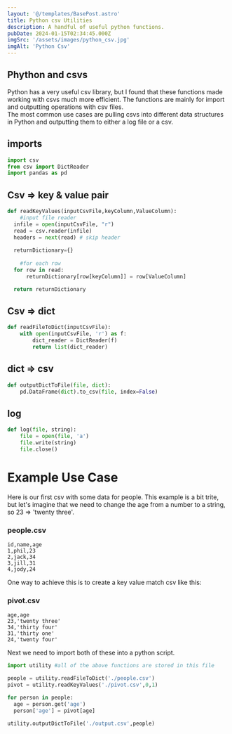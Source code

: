 ```yaml
---
layout: '@/templates/BasePost.astro'
title: Python csv Utilities
description: A handful of useful python functions.
pubDate: 2024-01-15T02:34:45.000Z
imgSrc: '/assets/images/python_csv.jpg'
imgAlt: 'Python Csv'
---
```


## Phython and csvs

Python has a very useful csv library, but I found that these
functions made working with csvs much more efficient.  The 
functions are mainly for import and outputting operations with csv files.  
The most common use cases are pulling csvs into different data
structures in Python and outputting them to either a log file or a csv.

## imports
```python
import csv
from csv import DictReader
import pandas as pd

```

## Csv => key & value pair

```python
def readKeyValues(inputCsvFile,keyColumn,ValueColumn):
	#input file reader
  infile = open(inputCsvFile, "r")
  read = csv.reader(infile)
  headers = next(read) # skip header
	
  returnDictionary={}
	
	#for each row
  for row in read:
      returnDictionary[row[keyColumn]] = row[ValueColumn]

  return returnDictionary

```

## Csv => dict

```python
def readFileToDict(inputCsvFile):
    with open(inputCsvFile, 'r') as f:
        dict_reader = DictReader(f)
        return list(dict_reader)

```


## dict => csv
```python
def outputDictToFile(file, dict):
    pd.DataFrame(dict).to_csv(file, index=False)

```

## log
```python
def log(file, string):
    file = open(file, 'a')
    file.write(string)
    file.close()

```

# Example Use Case

Here is our first csv with some data for people.  This example is a bit
trite, but let's imagine that we need to change the age from a number
to a string, so 23 => 'twenty three'.

### people.csv
```csv
id,name,age
1,phil,23
2,jack,34
3,jill,31
4,jody,24
```

One way to achieve this is to create a key value match csv like this:
### pivot.csv
```csv
age,age
23,'twenty three'
34,'thirty four'
31,'thirty one'
24,'twenty four'
```

Next we need to import both of these into a python script.

```python
import utility #all of the above functions are stored in this file

people = utility.readFileToDict('./people.csv')
pivot = utility.readKeyValues('./pivot.csv',0,1)

for person in people:
  age = person.get('age')
  person['age'] = pivot[age] 

utility.outputDictToFile('./output.csv',people)
```











